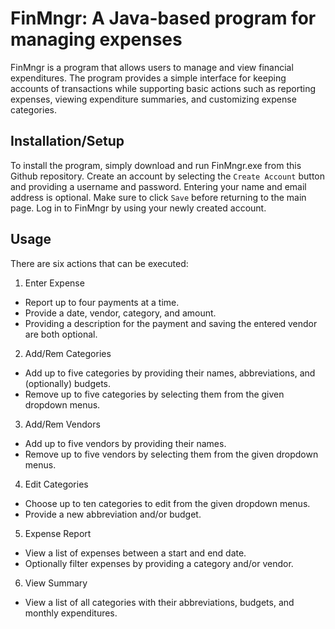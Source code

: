 # FinMngr: A Java-based program for managing expenses

FinMngr is a program that allows users to manage and view financial expenditures. The program provides a simple interface for keeping accounts of transactions while supporting basic actions such as reporting expenses, viewing expenditure summaries, and customizing expense categories. 

## Installation/Setup

To install the program, simply download and run FinMngr.exe from this Github repository. Create an account by selecting the `Create Account` button and providing a username and password. Entering your name and email address is optional. Make sure to click `Save` before returning to the main page. Log in to FinMngr by using your newly created account.

## Usage

There are six actions that can be executed:<br>
1. Enter Expense
  - Report up to four payments at a time.
  - Provide a date, vendor, category, and amount.
  - Providing a description for the payment and saving the entered vendor are both optional.
2. Add/Rem Categories
  - Add up to five categories by providing their names, abbreviations, and (optionally) budgets.
  - Remove up to five categories by selecting them from the given dropdown menus.
3. Add/Rem Vendors
  - Add up to five vendors by providing their names.
  - Remove up to five vendors by selecting them from the given dropdown menus.
4. Edit Categories
  - Choose up to ten categories to edit from the given dropdown menus.
  - Provide a new abbreviation and/or budget.
5. Expense Report
  - View a list of expenses between a start and end date.
  - Optionally filter expenses by providing a category and/or vendor.
6. View Summary
  - View a list of all categories with their abbreviations, budgets, and monthly expenditures.


